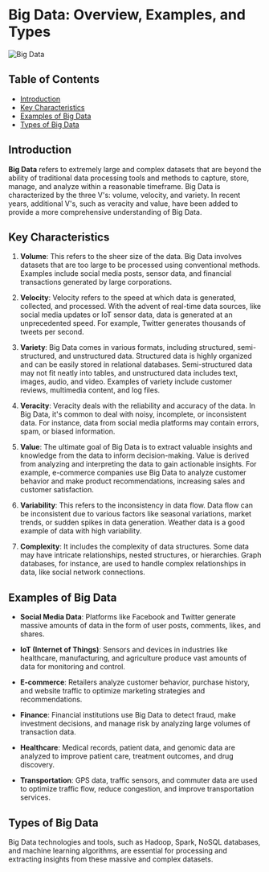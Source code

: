 # Big Data: Overview, Examples, and Types
![Big Data](https://tenor.com/view/big-data-gif-25444307)

## Table of Contents

- [Introduction](#introduction)
- [Key Characteristics](#key-characteristics)
- [Examples of Big Data](#examples-of-big-data)
- [Types of Big Data](#types-of-big-data)

## Introduction

**Big Data** refers to extremely large and complex datasets that are beyond the ability of traditional data processing tools and methods to capture, store, manage, and analyze within a reasonable timeframe. Big Data is characterized by the three V's: volume, velocity, and variety. In recent years, additional V's, such as veracity and value, have been added to provide a more comprehensive understanding of Big Data.

## Key Characteristics

1. **Volume**: This refers to the sheer size of the data. Big Data involves datasets that are too large to be processed using conventional methods. Examples include social media posts, sensor data, and financial transactions generated by large corporations.

2. **Velocity**: Velocity refers to the speed at which data is generated, collected, and processed. With the advent of real-time data sources, like social media updates or IoT sensor data, data is generated at an unprecedented speed. For example, Twitter generates thousands of tweets per second.

3. **Variety**: Big Data comes in various formats, including structured, semi-structured, and unstructured data. Structured data is highly organized and can be easily stored in relational databases. Semi-structured data may not fit neatly into tables, and unstructured data includes text, images, audio, and video. Examples of variety include customer reviews, multimedia content, and log files.

4. **Veracity**: Veracity deals with the reliability and accuracy of the data. In Big Data, it's common to deal with noisy, incomplete, or inconsistent data. For instance, data from social media platforms may contain errors, spam, or biased information.

5. **Value**: The ultimate goal of Big Data is to extract valuable insights and knowledge from the data to inform decision-making. Value is derived from analyzing and interpreting the data to gain actionable insights. For example, e-commerce companies use Big Data to analyze customer behavior and make product recommendations, increasing sales and customer satisfaction.

6. **Variability**: This refers to the inconsistency in data flow. Data flow can be inconsistent due to various factors like seasonal variations, market trends, or sudden spikes in data generation. Weather data is a good example of data with high variability.

7. **Complexity**: It includes the complexity of data structures. Some data may have intricate relationships, nested structures, or hierarchies. Graph databases, for instance, are used to handle complex relationships in data, like social network connections.

## Examples of Big Data

- **Social Media Data**: Platforms like Facebook and Twitter generate massive amounts of data in the form of user posts, comments, likes, and shares.

- **IoT (Internet of Things)**: Sensors and devices in industries like healthcare, manufacturing, and agriculture produce vast amounts of data for monitoring and control.

- **E-commerce**: Retailers analyze customer behavior, purchase history, and website traffic to optimize marketing strategies and recommendations.

- **Finance**: Financial institutions use Big Data to detect fraud, make investment decisions, and manage risk by analyzing large volumes of transaction data.

- **Healthcare**: Medical records, patient data, and genomic data are analyzed to improve patient care, treatment outcomes, and drug discovery.

- **Transportation**: GPS data, traffic sensors, and commuter data are used to optimize traffic flow, reduce congestion, and improve transportation services.

## Types of Big Data

Big Data technologies and tools, such as Hadoop, Spark, NoSQL databases, and machine learning algorithms, are essential for processing and extracting insights from these massive and complex datasets.
